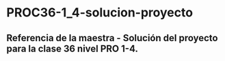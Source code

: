 # PROC36-1_4-solucion-proyecto
## Referencia de la maestra - Solución del proyecto para la clase 36 nivel PRO 1-4.